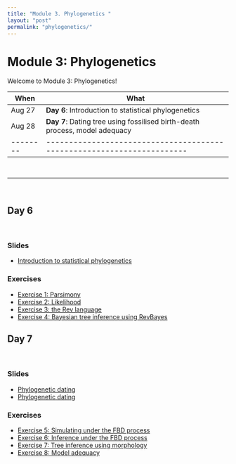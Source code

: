 ```yaml
---
title: "Module 3. Phylogenetics "
layout: "post" 
permalink: "phylogenetics/"
---
```


# Module 3: Phylogenetics 

Welcome to Module 3: Phylogenetics! 



| When   | What                                                                 |
|--------|----------------------------------------------------------------------|
| Aug 27 | **Day 6**: Introduction to statistical phylogenetics                                       |
| Aug 28 | **Day 7**: Dating tree using fossilised birth-death process, model adequacy|
|--------|----------------------------------------------------------------------|

<br>

- - -

<br>

## Day 6

<br>

### Slides
- [Introduction to statistical phylogenetics]({{site.baseurl}}/data/3_phylogenetics/phylo-part1.pdf)

### Exercises
- [Exercise 1: Parsimony]({{site.baseurl}}/phylogenetics/parsimony)
- [Exercise 2: Likelihood]({{site.baseurl}}/phylogenetics/likelihood)
- [Exercise 3: the Rev language]({{site.baseurl}}/phylogenetics/revbayes)
- [Exercise 4: Bayesian tree inference using RevBayes]({{site.baseurl}}/phylogenetics/bayesian)

## Day 7

<br>

### Slides
- [Phylogenetic dating]({{site.baseurl}}/data/3_phylogenetics/phylo-part2.pdf)
- [Phylogenetic dating]({{site.baseurl}}/data/3_phylogenetics/phylo-part3.pdf)

### Exercises
- [Exercise 5: Simulating under the FBD process]({{site.baseurl}}/phylogenetics/fbd_sim)
- [Exercise 6: Inference under the FBD process]({{site.baseurl}}/phylogenetics/fbd_inf)
- [Exercise 7: Tree inference using morphology]({{site.baseurl}}/phylogenetics/morpho_inf)
- [Exercise 8: Model adequacy]({{site.baseurl}}/phylogenetics/PPS)








